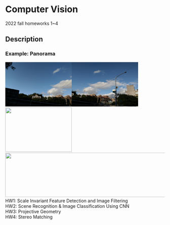 # Computer Vision
2022 fall homeworks 1~4

## Description
### Example: Panorama
<!-- ![](./hw3/resource/frame1.jpg)![](./hw3/resource/frame2.jpg)![](./hw3/resource/frame3.jpg)
![](./hw3/src/output3.jpg) -->
<img src="./hw3/resource/frame1.jpg" width="210" height="140"/><img src="./hw3/resource/frame2.jpg" width="210" height="140"/><img src="../hw3/resource/frame3.jpg" width="210" height="140"/>
<img src="./hw3/src/output3.jpg" width="630" height="140"/>
HW1: Scale Invariant Feature Detection and Image Filtering  
HW2: Scene Recognition & Image Classification Using CNN  
HW3: Projective Geometry  
HW4: Stereo Matching  

